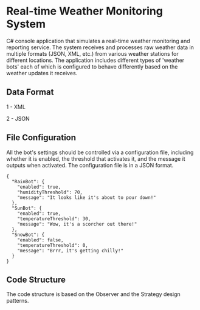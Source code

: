 # Real-time Weather Monitoring System
C# console application that simulates a real-time weather monitoring and reporting service. The system receives and processes raw weather data in multiple formats (JSON, XML, etc.) from various weather stations for different locations. 
The application includes different types of 'weather bots' each of which is configured to behave differently based on the weather updates it receives.

## Data Format
1 - XML

2 - JSON

## File Configuration
All the bot's settings should be controlled via a configuration file, including whether it is enabled, the threshold that activates it, and the message it outputs when activated. The configuration file is in a JSON format.
```
{
  "RainBot": {
    "enabled": true,
    "humidityThreshold": 70,
    "message": "It looks like it's about to pour down!"
  },
  "SunBot": {
    "enabled": true,
    "temperatureThreshold": 30,
    "message": "Wow, it's a scorcher out there!"
  },
  "SnowBot": {
    "enabled": false,
    "temperatureThreshold": 0,
    "message": "Brrr, it's getting chilly!"
  }
}
```

## Code Structure
The code structure is based on the Observer and the Strategy design patterns.

